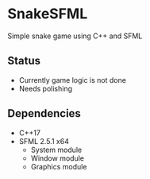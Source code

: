 # SnakeSFML
Simple snake game using C++ and SFML

## Status
- Currently game logic is not done
- Needs polishing

## Dependencies
- C++17
- SFML 2.5.1 x64
  - System module
  - Window module
  - Graphics module
